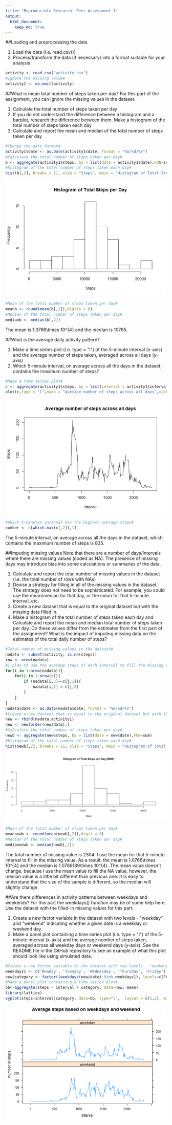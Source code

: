 ```yaml
---
title: "Reproducible Research: Peer Assessment 1"
output: 
  html_document:
    keep_md: true
---
```


##Loading and preprocessing the data
1. Load the data (i.e. read.csv())
2. Process/transform the data (if necessary) into a format suitable for your analysis

```r
activity <- read.csv("activity.csv")
#Ignore the missing value#
activity1 <- na.omit(activity)
```

##What is mean total number of steps taken per day?
For this part of the assignment, you can ignore the missing values in the dataset.

1. Calculate the total number of steps taken per day
2. If you do not understand the difference between a histogram and a barplot, research the difference between them. Make a histogram of the total number of steps taken each day
3. Calculate and report the mean and median of the total number of steps taken per day

```r
#Change the date format#
activity1$date <- as.Date(activity1$date, format = "%m/%d/%Y")
#Calculate the total number of steps taken per day#
b <- aggregate(activity1$steps, by = list(date = activity1$date),FUN=sum)
#histogram of the total number of steps taken each day#
hist(b[,2], breaks = 11, xlab = "Steps", main = "Histogram of Total Steps per Day")
```

![](PA1_template_files/figure-html/withoutNA-1.png)<!-- -->

```r
#Mean of the total number of steps taken per day#
meanb <- round(mean(b[,2]),digits = 0)
#Median of the total number of steps taken per day#
medianb <- median(b[,2])
```
The mean is 1.0766\times 10^{4} and the median is 10765.

##What is the average daily activity pattern?
1. Make a time series plot (i.e. type = "l") of the 5-minute interval (x-axis) and the average number of steps taken, averaged across all days (y-axis)
2. Which 5-minute interval, on average across all the days in the dataset, contains the maximum number of steps?

```r
#Make a time series plot#
c <- aggregate(activity1$steps, by = list(interval = activity1$interval),FUN=mean)
plot(c,type = "l",main = "Average number of steps across all days",xlab = "interval", ylab = "Steps")
```

![](PA1_template_files/figure-html/pattern-1.png)<!-- -->

```r
#Which 5-minutes interval has the highest average steps#
number <- c[which.max(c[,2]),1]
```
The 5-minute interval, on average across all the days in the dataset, which contains the maximum number of steps is 835.

##Imputing missing values
Note that there are a number of days/intervals where there are missing values (coded as NA). The presence of missing days may introduce bias into some calculations or summaries of the data.

1. Calculate and report the total number of missing values in the dataset (i.e. the total number of rows with NAs)
2. Devise a strategy for filling in all of the missing values in the dataset. The strategy does not need to be sophisticated. For example, you could use the mean/median for that day, or the mean for that 5-minute interval, etc.
3. Create a new dataset that is equal to the original dataset but with the missing data filled in.
4. Make a histogram of the total number of steps taken each day and Calculate and report the mean and median total number of steps taken per day. Do these values differ from the estimates from the first part of the assignment? What is the impact of imputing missing data on the estimates of the total daily number of steps?


```r
#Total number of missing values in the dataset#
nadata <- subset(activity, is.na(steps))
row <- nrow(nadata)
#I plan to use the average steps of each interval to fill the missing value#
for(i in 1:nrow(nadata)){
    for(j in 1:nrow(c)){
        if (nadata[i,3]==c[j,1]){
            nadata[i,1] = c[j,2]
        }
    }
}
nadata$date <- as.Date(nadata$date, format = "%m/%d/%Y")
#Create a new dataset that is equal to the original dataset but with the missing data filled in.#
new <- rbind(nadata,activity1)
new <- new[order(new$date),]
#Calculate the total number of steps taken per day#
newb <- aggregate(new$steps, by = list(date = new$date),FUN=sum)
#histogram of the total number of steps taken each day#
hist(newb[,2], breaks = 11, xlab = "Steps", main = "Histogram of Total Steps per Day (NEW)")
```

![](PA1_template_files/figure-html/NA-1.png)<!-- -->

```r
#Mean of the total number of steps taken per day#
meannewb <- round(mean(newb[,2]),digit = 0)
#Median of the total number of steps taken per day#
mediannewb <- median(newb[,2])
```
The total number of missing value is 2304. I use the mean for that 5-minute interval to fill in the missing value. As a result, the mean is 1.0766\times 10^{4} and the median is 1.0766189\times 10^{4}. The mean value doesn't change, because I use the mean value to fill the NA value, however, the median value is a little bit different than previous one. It is easy to understand that the size of the sample is different, so the median will slightly change.

##Are there differences in activity patterns between weekdays and weekends?
For this part the weekdays() function may be of some help here. Use the dataset with the filled-in missing values for this part.

1. Create a new factor variable in the dataset with two levels - "weekday" and "weekend" indicating whether a given date is a weekday or weekend day.
2. Make a panel plot containing a time series plot (i.e. type = "l") of the 5-minute interval (x-axis) and the average number of steps taken, averaged across all weekday days or weekend days (y-axis). See the README file in the GitHub repository to see an example of what this plot should look like using simulated data.


```r
#Create a new factor variable in the dataset with two levels - "weekday" and "weekend" indicating whether a given date is a weekday or weekend day.#
weekdays1 <- c('Monday', 'Tuesday', 'Wednesday', 'Thursday', 'Friday')
new$category <- factor((weekdays(new$date) %in% weekdays1), levels=c(FALSE, TRUE), labels=c('weekend', 'weekday'))
#Make a panel plot containing a time series plot#
bb<-aggregate(steps ~ interval + category, data=new, mean)
library(lattice)
xyplot(steps~interval|category, data=bb, type="l",  layout = c(1,2), main = "Average steps based on weekdays and weekend", ylab = "number of steps",xlab = "Interval")
```

![](PA1_template_files/figure-html/weekday-1.png)<!-- -->
